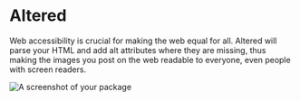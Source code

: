 # Altered

Web accessibility is crucial for making the web equal for all. Altered will parse your HTML and add alt attributes where they are missing, thus making the images you post on the web readable to everyone, even people with screen readers.

![A screenshot of your package](https://f.cloud.github.com/assets/69169/2290250/c35d867a-a017-11e3-86be-cd7c5bf3ff9b.gif)
